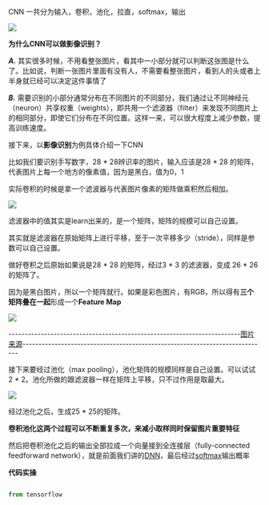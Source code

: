 CNN 一共分为输入，卷积，池化，拉直，softmax，输出

![](https://github.com/sherlcok314159/ML/blob/main/Images/cnn.png)

**为什么CNN可以做影像识别？**

***A.*** 其实很多时候，不用看整张图片，看其中一小部分就可以判断这张图是什么了。比如说，判断一张图片里面有没有人，不需要看整张图片，看到人的头或者上半身就已经可以决定这件事情了

***B.*** 需要识别的小部分通常分布在不同图片的不同部分，我们通过让不同神经元（neuron）共享权重（weights），即共用一个滤波器（filter）来发现不同图片上的相同部分，即使它们分布在不同位置。这样一来，可以很大程度上减少参数，提高训练速度。


接下来，以**影像识别**为例具体介绍一下CNN

比如我们要识别手写数字，28 * 28辨识率的图片，输入应该是28 * 28 的矩阵，代表图片上每一个地方的像素值，因为是黑白，值为0，1


实际卷积的时候是拿一个滤波器与代表图片像素的矩阵做乘积然后相加。

![](https://github.com/sherlcok314159/ML/blob/main/Images/convalution.png)

滤波器中的值其实是learn出来的，是一个矩阵，矩阵的规模可以自己设置。

其实就是滤波器在原始矩阵上进行平移，至于一次平移多少（stride），同样是参数可以自己设置。

做好卷积之后原始如果说是28 * 28 的矩阵，经过3 * 3 的滤波器，变成 26 * 26 的矩阵了。

因为是黑白图片，所以一个矩阵就行。如果是彩色图片，有RGB，所以得有**三个矩阵叠在一起**形成一个**Feature Map**

![](https://github.com/sherlcok314159/ML/blob/main/Images/rgb.png)

------------------------------------------------------------------------[图片来源](https://www.youtube.com/watch?v=FrKWiRv254g&list=PLJV_el3uVTsPy9oCRY30oBPNLCo89yu49&index=19)----------------------------------------------------------------------------

接下来要经过池化（max pooling），池化矩阵的规模同样是自己设置。可以试试 2 * 2。池化所做的跟滤波器一样在矩阵上平移，只不过作用是取最大。

![](https://github.com/sherlcok314159/ML/blob/main/Images/maxpooling.png)

经过池化之后，生成25 * 25的矩阵。

**卷积池化这两个过程可以不断重复多次，来减小取样同时保留图片重要特征**

然后把卷积池化之后的输出全部拉成一个向量接到全连接层（fully-connected feedforward network），就是前面我们讲的[DNN](NN/dnn.md)，最后经过[softmax](data_process/normalization.md)输出概率

**代码实操**

```python

from tensorflow